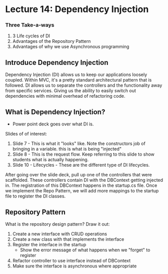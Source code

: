 # Lecture 14: Dependency Injection

### Three Take-a-ways
1. 3 Life cycles of DI
1. Advantages of the Repository Pattern
1. Advantages of why we use Asynchronous programming

## Introduce Dependency Injection
Dependency Injection (DI) allows us to keep our applications loosely coupled. 
Within MVC, it's a pretty standard architectural pattern that is followed.
DI allows us to separate the controllers and the functionality away from
specific services. Giving us the ability to easily switch out dependencies with
minimal overhead of refactoring code.  


## What is Dependency Injection?
- Power point deck goes over what DI is.

Slides of of interest:
1. Slide 7 - This is what it "looks" like. Note the constructors job of bringing in a variable. this is what is being "injected"
1. Slide 8 - This is the request flow. Keep referring to this slide to show students what is actually happening. 
1. Slide 10 - Lifecycles - These are the different type of DI lifecycles.

After going over the slide deck, pull up one of the controllers that were scaffolded. 
These controllers contain DI with the DBContext getting injected in. The registration of this
DBContext happens in the startup.cs file. Once we implement the Repo Pattern, we will
add more mappings to the startup file to register the DI classes.


## Repository Pattern
What is the repository design pattern?
Draw it out:

<DRAWING HERE>

1. Create a new interface with CRUD operations
1. Create a new class with that implements the interface
1. Register the interface in the startup
   - Show the error message of what happens when we "forget" to register
1. Refactor controller to use interface instead of DBContext
1. Make sure the interface is asynchronous where appropriate

